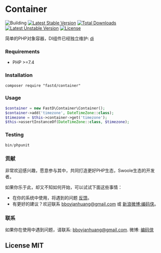 # Container

![Building](https://api.travis-ci.org/JanHuang/container.svg?branch=master)
[![Latest Stable Version](https://poser.pugx.org/fastd/container/v/stable)](https://packagist.org/packages/fastd/container) 
[![Total Downloads](https://poser.pugx.org/fastd/container/downloads)](https://packagist.org/packages/fastd/container) 
[![Latest Unstable Version](https://poser.pugx.org/fastd/container/v/unstable)](https://packagist.org/packages/fastd/container) 
[![License](https://poser.pugx.org/fastd/container/license)](https://packagist.org/packages/fastd/container)

简单的PHP对象容器，DI组件已经独立维护: [di](https://github.com/fastdlabs/DI)

### Requirements

* PHP >=7.4

### Installation

```
composer require "fastd/container"
```

### Usage

```php
$container = new FastD\Container\Container();
$container->add('timezone', DateTimeZone::class);
$timezone = $this->container->get('timezone');
$this->assertInstanceOf(DateTimeZone::class, $timezone);
```

### Testing

```php
bin/phpunit
```

### 贡献

非常欢迎感兴趣，愿意参与其中，共同打造更好PHP生态，Swoole生态的开发者。

如果你乐于此，却又不知如何开始，可以试试下面这些事情：

* 在你的系统中使用，将遇到的问题 [反馈](https://github.com/JanHuang/fastD/issues)。
* 有更好的建议？欢迎联系 [bboyjanhuang@gmail.com](mailto:bboyjanhuang@gmail.com) 或 [新浪微博:编码侠](http://weibo.com/ecbboyjan)。

### 联系

如果你在使用中遇到问题，请联系: [bboyjanhuang@gmail.com](mailto:bboyjanhuang@gmail.com). 微博: [编码侠](http://weibo.com/ecbboyjan)

## License MIT
